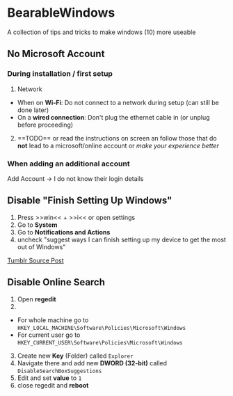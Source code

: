 # BearableWindows
A collection of tips and tricks to make windows (10) more useable
## No Microsoft Account
### During installation / first setup
1. Network
  - When on **Wi-Fi**: Do not connect to a network during setup (can still be done later)
  - On a **wired connection**: Don't plug the ethernet cable in (or unplug before proceeding)
2. ==TODO== or read the instructions on screen an follow those that do **not** lead to a microsoft/online account or _make your experience better_
### When adding an additional account
Add Account &rarr; I do not know their login details
## Disable "Finish Setting Up Windows"
1. Press >>win<< + >>i<< or open settings
2. Go to **System**
3. Go to **Notifications and Actions**
4. uncheck "suggest ways I can finish setting up my device to get the most out of Windows"

[Tumblr Source Post](https://www.tumblr.com/fluffmugger/727713701203984384)
## Disable Online Search
1. Open **regedit**
2.
  - For whole machine go to `HKEY_LOCAL_MACHINE\Software\Policies\Microsoft\Windows`
  - For current user go to `HKEY_CURRENT_USER\Software\Policies\Microsoft\Windows`
3. Create new **Key** (Folder) called `Explorer`
4. Navigate there and add new **DWORD (32-bit)** called `DisableSearchBoxSuggestions`
5. Edit and set **value** to `1`
6. close regedit and **reboot**
